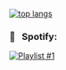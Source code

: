 [![top langs](https://github-readme-stats.vercel.app/api/top-langs/?username=loui-dev&layout=compact&theme=vision-friendly-dark)](https://github.com/anuraghazra/github-readme-stats)
### 🎵 &nbsp; Spotify:
[![Playlist #1](https://spotify-github-readme.vercel.app/api/spotify)](https://open.spotify.com/playlist/5QYtOL4WQjZFv58AH1lZjO?si=04c7216343df4295)
